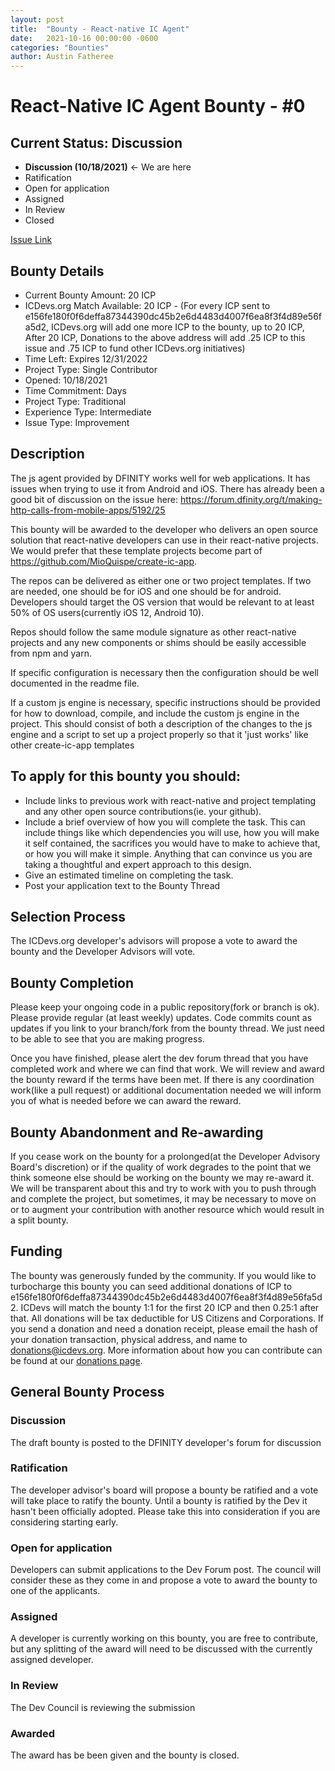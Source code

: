 ```yaml
---
layout: post
title:  "Bounty - React-native IC Agent"
date:   2021-10-16 00:00:00 -0600
categories: "Bounties"
author: Austin Fatheree
---
```


# React-Native IC Agent Bounty - #0

## Current Status: Discussion

* **Discussion (10/18/2021)** <- We are here
* Ratification
* Open for application
* Assigned
* In Review
* Closed

[Issue Link]()

## Bounty Details

* Current Bounty Amount: 20 ICP
* ICDevs.org Match Available: 20 ICP - (For every ICP sent to e156fe180f0f6deffa87344390dc45b2e6d4483d4007f6ea8f3f4d89e56fa5d2, ICDevs.org will add one more ICP to the bounty, up to 20 ICP, After 20 ICP, Donations to the above address will add .25 ICP to this issue and .75 ICP to fund other ICDevs.org initiatives)
* Time Left: Expires 12/31/2022
* Project Type: Single Contributor
* Opened: 10/18/2021
* Time Commitment: Days
* Project Type: Traditional
* Experience Type: Intermediate
* Issue Type: Improvement

## Description

The js agent provided by DFINITY works well for web applications.  It has issues when trying to use it from Android and iOS.  There has already been a good bit of discussion on the issue here: https://forum.dfinity.org/t/making-http-calls-from-mobile-apps/5192/25

This bounty will be awarded to the developer who delivers an open source solution that react-native developers can use in their react-native projects.  We would prefer that these template projects become part of https://github.com/MioQuispe/create-ic-app.

The repos can be delivered as either one or two project templates. If two are needed, one should be for iOS and one should be for android.  Developers should target the OS version that would be relevant to at least 50% of OS users(currently iOS 12, Android 10).

Repos should follow the same module signature as other react-native projects and any new components or shims should be easily accessible from npm and yarn.

If specific configuration is necessary then the configuration should be well documented in the readme file.

If a custom js engine is necessary, specific instructions should be provided for how to download, compile, and include the custom js engine in the project.  This should consist of both a description of the changes to the js engine and a script to set up a project properly so that it 'just works' like other create-ic-app templates

## To apply for this bounty you should:

* Include links to previous work with react-native and project templating and any other open source contributions(ie. your github).
* Include a brief overview of how you will complete the task. This can include things like which dependencies you will use, how you will make it self contained, the sacrifices you would have to make to achieve that, or how you will make it simple. Anything that can convince us you are taking a thoughtful and expert approach to this design.
* Give an estimated timeline on completing the task.
* Post your application text to the Bounty Thread

## Selection Process

The ICDevs.org developer's advisors will propose a vote to award the bounty and the Developer Advisors will vote.

## Bounty Completion

Please keep your ongoing code in a public repository(fork or branch is ok). Please provide regular (at least weekly) updates.  Code commits count as updates if you link to your branch/fork from the bounty thread.  We just need to be able to see that you are making progress.

Once you have finished, please alert the dev forum thread that you have completed work and where we can find that work.  We will review and award the bounty reward if the terms have been met.  If there is any coordination work(like a pull request) or additional documentation needed we will inform you of what is needed before we can award the reward.

## Bounty Abandonment and Re-awarding

If you cease work on the bounty for a prolonged(at the Developer Advisory Board's discretion) or if the quality of work degrades to the point that we think someone else should be working on the bounty we may re-award it.  We will be transparent about this and try to work with you to push through and complete the project, but sometimes, it may be necessary to move on or to augment your contribution with another resource which would result in a split bounty.

## Funding

The bounty was generously funded by the community. If you would like to turbocharge this bounty you can seed additional donations of ICP to e156fe180f0f6deffa87344390dc45b2e6d4483d4007f6ea8f3f4d89e56fa5d2.  ICDevs will match the bounty 1:1 for the first 20 ICP and then 0.25:1 after that.  All donations will be tax deductible for US Citizens and Corporations.  If you send a donation and need a donation receipt, please email the hash of your donation transaction, physical address, and name to donations@icdevs.org.  More information about how you can contribute can be found at our [donations page](https://icdevs.org/donations.html).

## General Bounty Process

### Discussion

The draft bounty is posted to the DFINITY developer's forum for discussion

### Ratification

The developer advisor's board will propose a bounty be ratified and a vote will take place to ratify the bounty.  Until a bounty is ratified by the Dev it hasn't been officially adopted. Please take this into consideration if you are considering starting early.

### Open for application

Developers can submit applications to the Dev Forum post.  The council will consider these as they come in and propose a vote to award the bounty to one of the applicants.

### Assigned

A developer is currently working on this bounty, you are free to contribute, but any splitting of the award will need to be discussed with the currently assigned developer.

### In Review

The Dev Council is reviewing the submission

### Awarded

The award has be been given and the bounty is closed.

